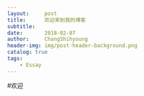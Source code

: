 ```yaml
---
layout:     post
title:      欢迎来到我的博客
subtitle:   
date:       2018-02-07
author:     ChangShihyoung
header-img: img/post-header-background.png
catalog: true
tags:
    - Essay
---
```


#欢迎

